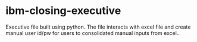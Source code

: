 # ibm-closing-executive
Executive file built using python. The file interacts with excel file and create manual user id/pw for users to consolidated manual inputs from excel.. 
